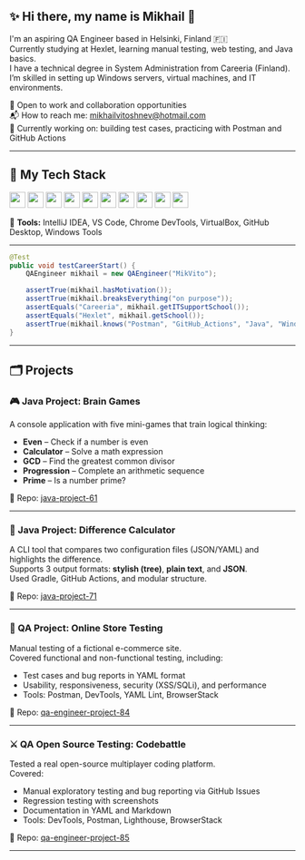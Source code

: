 ## ✨ Hi there, my name is Mikhail 👋  

I'm an aspiring QA Engineer based in Helsinki, Finland 🇫🇮    
Currently studying at Hexlet, learning manual testing, web testing, and Java basics.  
I have a technical degree in System Administration from Careeria (Finland).        
I’m skilled in setting up Windows servers, virtual machines, and IT environments.    

💼 Open to work and collaboration opportunities  
📬 How to reach me: mikhailvitoshnev@hotmail.com   
🌱 Currently working on: building test cases, practicing with Postman and GitHub Actions  

---

## 🧰 My Tech Stack

<p align="left">
  <img src="https://img.shields.io/badge/-Java-007396?style=flat-square&logo=java&logoColor=white" height="28"/>
  <img src="https://img.shields.io/badge/-Postman-FF6C37?logo=postman&logoColor=white&style=flat-square" height="28"/>
  <img src="https://img.shields.io/badge/-Git-F05032?logo=git&logoColor=white&style=flat-square" height="28"/>
  <img src="https://img.shields.io/badge/-GitHub%20Actions-2088FF?logo=github-actions&logoColor=white&style=flat-square" height="28"/>
  <img src="https://img.shields.io/badge/-SQL-4479A1?logo=postgresql&logoColor=white&style=flat-square" height="28"/>
  <img src="https://img.shields.io/badge/-Linux-FCC624?logo=linux&logoColor=black&style=flat-square" height="28"/>
  <img src="https://img.shields.io/badge/-Windows%20Server-0078D6?logo=windows&logoColor=white&style=flat-square" height="28"/>
  <img src="https://img.shields.io/badge/-VirtualBox-183A61?logo=virtualbox&logoColor=white&style=flat-square" height="28"/>
  <img src="https://img.shields.io/badge/-VMware-607078?logo=vmware&logoColor=white&style=flat-square" height="28"/>
  <img src="https://img.shields.io/badge/-PC%20Hardware%20Support-555555?style=flat-square" height="28"/>
</p>

🧪 **Tools:** IntelliJ IDEA, VS Code, Chrome DevTools, VirtualBox, GitHub Desktop, Windows Tools

---

```java
@Test
public void testCareerStart() {
    QAEngineer mikhail = new QAEngineer("MikVito");

    assertTrue(mikhail.hasMotivation());
    assertTrue(mikhail.breaksEverything("on purpose"));
    assertEquals("Careeria", mikhail.getITSupportSchool());
    assertEquals("Hexlet", mikhail.getSchool());
    assertTrue(mikhail.knows("Postman", "GitHub_Actions", "Java", "Windows_Server", "PC_Hardware"));
}
```
---

## 🗂️ Projects

### 🎮 Java Project: Brain Games
A console application with five mini-games that train logical thinking:

- **Even** – Check if a number is even
- **Calculator** – Solve a math expression
- **GCD** – Find the greatest common divisor
- **Progression** – Complete an arithmetic sequence
- **Prime** – Is a number prime?

📁 Repo: [java-project-61](https://github.com/MikVito/java-project-61)

---

### 🧮 Java Project: Difference Calculator
A CLI tool that compares two configuration files (JSON/YAML) and highlights the difference.  
Supports 3 output formats: **stylish (tree)**, **plain text**, and **JSON**.  
Used Gradle, GitHub Actions, and modular structure.

📁 Repo: [java-project-71](https://github.com/MikVito/java-project-71)

---

### 🛒 QA Project: Online Store Testing
Manual testing of a fictional e-commerce site.  
Covered functional and non-functional testing, including:

- Test cases and bug reports in YAML format
- Usability, responsiveness, security (XSS/SQLi), and performance
- Tools: Postman, DevTools, YAML Lint, BrowserStack

📁 Repo: [qa-engineer-project-84](https://github.com/MikVito/qa-engineer-project-84)

---

### ⚔️ QA Open Source Testing: Codebattle
Tested a real open-source multiplayer coding platform.  
Covered:

- Manual exploratory testing and bug reporting via GitHub Issues
- Regression testing with screenshots
- Documentation in YAML and Markdown
- Tools: DevTools, Postman, Lighthouse, BrowserStack

📁 Repo: [qa-engineer-project-85](https://github.com/MikVito/qa-engineer-project-85)

---
